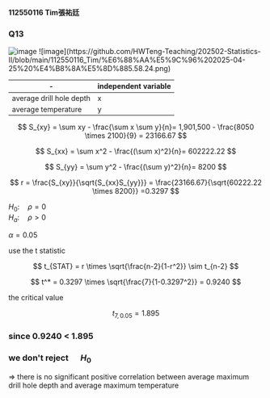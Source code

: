 #### 112550116 Tim張祐廷

### Q13

<img width="400" alt="image" src=https://github.com/user-attachments/assets/139d6076-6903-42d2-9c51-50a40208138f>
![image](https://github.com/HWTeng-Teaching/202502-Statistics-II/blob/main/112550116_Tim/%E6%88%AA%E5%9C%96%202025-04-25%20%E4%B8%8A%E5%8D%885.58.24.png)

|-|independent variable|
|-----------------------|---|
|average drill hole depth|x|
|average temperature|y|

$$
S_{xy} = \sum xy - \frac{\sum x \sum y}{n}= 1,901,500 - \frac{8050 \times 2100}{9} = 23166.67 
$$

$$
S_{xx} = \sum x^2 - \frac{(\sum x)^2}{n}= 602222.22
$$

$$
S_{yy} = \sum y^2 - \frac{(\sum y)^2}{n}= 8200
$$

$$
r = \frac{S_{xy}}{\sqrt{S_{xx}S_{yy}}} = \frac{23166.67}{\sqrt{60222.22 \times 8200}} =0.3297
$$

$H_0: \quad \rho = 0$  
$H_a: \quad \rho > 0$  

$\alpha = 0.05$  

use the t statistic  

$$
t_{STAT} = r \times \sqrt{\frac{n-2}{1-r^2}} \sim t_{n-2}
$$

$$
t^* = 0.3297 \times \sqrt{\frac{7}{1-0.3297^2}} = 0.9240
$$

the critical value  

$$
t_{7,0.05} = 1.895
$$

### since 0.9240 < 1.895
### we don't reject $\quad H_0$

=> there is no significant positive correlation between average maximum drill hole depth and average maximum temperature  

